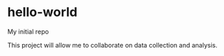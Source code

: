 # hello-world
My initial repo

This project will allow me to collaborate on data collection and analysis.
